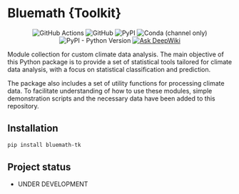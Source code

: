 # Bluemath {**Toolkit**}

<p align="center">
  <img alt="GitHub Actions" src="https://github.com/GeoOcean/BlueMath_tk/actions/workflows/python-tests.yml/badge.svg?branch=main">
  <img alt="GitHub" src="https://img.shields.io/github/license/GeoOcean/BlueMath_tk">
  <img alt="PyPI" src="https://img.shields.io/pypi/v/BlueMath_tk">
  <img alt="Conda (channel only)" src="https://img.shields.io/conda/vn/conda-forge/BlueMath_tk">
  <img alt="PyPI - Python Version" src="https://img.shields.io/pypi/pyversions/BlueMath_tk">
  <a href="https://deepwiki.com/GeoOcean/BlueMath_tk"><img src="https://deepwiki.com/badge.svg" alt="Ask DeepWiki"></a>
</p>

Module collection for custom climate data analysis. The main objective of this Python package is to provide a set of statistical tools tailored for climate data analysis, with a focus on statistical classification and prediction.

The package also includes a set of utility functions for processing climate data. To facilitate understanding of how to use these modules, simple demonstration scripts and the necessary data have been added to this repository.

## Installation

```sh
pip install bluemath-tk
```

## Project status

- UNDER DEVELOPMENT
